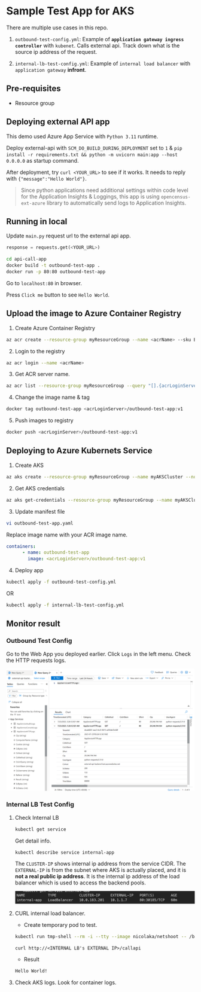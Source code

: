 # Sample Test App for AKS

There are multiple use cases in this repo.

1. `outbound-test-config.yml`: Example of **`application gateway ingress controller`** with `kubenet`. Calls external api. Track down what is the source ip address of the request.
   
2. `internal-lb-test-config.yml`: Example of `internal load balancer` with `application gateway` **infront**. 

## Pre-requisites
* Resource group

## Deploying external API app

This demo used Azure App Service with `Python 3.11` runtime.

Deploy external-api with `SCM_DO_BUILD_DURING_DEPLOYMENT` set to `1` & `pip install -r requirements.txt && python -m uvicorn main:app --host 0.0.0.0` as startup command.

After deployment, try `curl <YOUR_URL>` to see if it works.
It needs to reply with `{"message":"Hello World"}`.

> Since python applications need additional settings within code level for the Application Insights & Loggings, this app is using `opencensus-ext-azure` library to automatically send logs to Application Insights.

## Running in local

Update `main.py` request url to the external api app.

```python
response = requests.get(<YOUR_URL>)
```

```bash
cd api-call-app
docker build -t outbound-test-app .
docker run -p 80:80 outbound-test-app
```
Go to `localhost:80` in browser.

Press `Click me` button to see `Hello World`.

## Upload the image to Azure Container Registry

1. Create Azure Container Registry
```bash
az acr create --resource-group myResourceGroup --name <acrName> --sku Basic
```

2. Login to the registry
```bash
az acr login --name <acrName>
```

3. Get ACR server name.
```bash
az acr list --resource-group myResourceGroup --query "[].{acrLoginServer:loginServer}" --output table
```

4. Change the image name & tag
```bash
docker tag outbound-test-app <acrLoginServer>/outbound-test-app:v1
```

5. Push images to registry
```bash
docker push <acrLoginServer>/outbound-test-app:v1
```

<!-- ## Editing `outbound-test-app.yaml` manifest file for `Azure CNI`(Advanced Networking)
If you are using Azure CNI(Advanced networking) for the cluster, you need to delete `outbound-test-service` from the manifest file.

This is because when you use `kubenet` as the networking plugin, the pods are assigned an IP address from another subnet from the Azure VNET. This means that the pods do not know each others' IP addresses and cannot communicate with each other directly. They need a single ClusterIP service to be able to communicate with each other.

In conclusion, using `kubenet` would not benefit from using the Application Gateway Ingress Controller as specified in this [documentation](https://azure.microsoft.com/en-us/blog/application-gateway-ingress-controller-for-azure-kubernetes-service/). 

The benefits of using the AGIC are first, reducing the additional hops and connecting directly to the pods and second, using the Application Gateway features such as WAF, URL-based routing, SSL termination, etc. However as mentioned, `kubenet` does not allow the pods to communicate with each other directly and therefore would actually miss the first benefit of using the AGIC.

```yml
apiVersion: apps/v1
kind: Deployment
metadata:
  name: outbound-test-app
spec:
  replicas: 2
  selector:
    matchLabels:
      app: outbound-test-app
  strategy:
    rollingUpdate:
      maxSurge: 1
      maxUnavailable: 1
  minReadySeconds: 5 
  template:
    metadata:
      labels:
        app: outbound-test-app
    spec:
      nodeSelector:
        "beta.kubernetes.io/os": linux
      containers:
      - name: outbound-test-app
        image: voteappacr0626.azurecr.io/outbound-test-app:v1
        ports:
        - containerPort: 80
        resources:
          requests:
            cpu: 250m
          limits:
            cpu: 500m
# ---
# apiVersion: v1
# kind: Service
# metadata:
#   name: outbound-test-service
# spec:
#   #type: LoadBalancer
#   ports:
#   - port: 80
#   selector:
#     app: outbound-test-app
---
apiVersion: networking.k8s.io/v1
kind: Ingress
metadata:
  name: outbound-test-app
  annotations:
    kubernetes.io/ingress.class: azure/application-gateway
spec:
  rules:
  - http:
      paths:
      - backend:
          service:
            name: outbound-test-app #Update here to outbound-test-app
            port:
              number: 80
        path: /
        pathType: Prefix
``` -->

## Deploying to Azure Kubernets Service
1. Create AKS
```bash
az aks create --resource-group myResourceGroup --name myAKSCluster --node-count 1 --enable-addons monitoring --generate-ssh-keys --attach-acr <acrName>
```

2. Get AKS credentials
```bash
az aks get-credentials --resource-group myResourceGroup --name myAKSCluster
```
3. Update manifest file
```bash
vi outbound-test-app.yaml
```
Replace image name with your ACR image name.
```yaml
containers:
      - name: outbound-test-app
        image: <acrLoginServer>/outbound-test-app:v1
```

4. Deploy app
```bash
kubectl apply -f outbound-test-config.yml
``` 
OR

```bash
kubectl apply -f internal-lb-test-config.yml
```

## Monitor result
### Outbound Test Config
Go to the Web App you deployed earlier. Click `Logs` in the left menu. Check the HTTP requests logs.

![webapp-logs](./appservice_logs.png)

### Internal LB Test Config
1. Check Internal LB
   ```bash
   kubectl get service
   ```

   Get detail info.
   ```bash
   kubectl describe service internal-app
   ```

   The `CLUSTER-IP` shows internal ip address from the service CIDR. The `EXTERNAL-IP` is from the subnet where AKS is actually placed, and it is **not a real public ip address**. It is the internal ip address of the load balancer which is used to access the backend pools.

   ![internal-lb](./internalapp_info.png)

2. CURL internal load balancer.

   * Create temporary pod to test.
   ```bash
   kubectl run tmp-shell --rm -i --tty --image nicolaka/netshoot -- /bin/bash
   ```

   ```
   curl http://<INTERNAL LB's EXTERNAL IP>/callapi
   ```

   * Result
   ```bash
   Hello World!
   ```


3. Check AKS logs. Look for container logs.